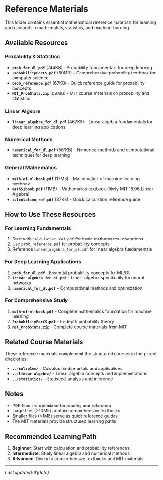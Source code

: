 # Reference Materials

This folder contains essential mathematical reference materials for learning and research in mathematics, statistics, and machine learning.

## Available Resources

### Probability & Statistics
- **`prob_for_dl.pdf`** (744KB) - Probability fundamentals for deep learning
- **`ProbabilityForCS.pdf`** (50MB) - Comprehensive probability textbook for computer science
- **`prob_reference.pdf`** (67KB) - Quick reference guide for probability concepts
- **`MIT_ProbStats.zip`** (69MB) - MIT course materials on probability and statistics

### Linear Algebra
- **`linear_algebra_for_dl.pdf`** (467KB) - Linear algebra fundamentals for deep learning applications

### Numerical Methods
- **`numerical_for_dl.pdf`** (561KB) - Numerical methods and computational techniques for deep learning

### General Mathematics
- **`math-of-ml-book.pdf`** (17MB) - Mathematics of machine learning textbook
- **`math51book.pdf`** (11MB) - Mathematics textbook (likely MIT 18.06 Linear Algebra)
- **`calculation_ref.pdf`** (37KB) - Quick calculation reference guide

## How to Use These Resources

### For Learning Fundamentals
1. Start with `calculation_ref.pdf` for basic mathematical operations
2. Use `prob_reference.pdf` for probability concepts
3. Reference `linear_algebra_for_dl.pdf` for linear algebra fundamentals

### For Deep Learning Applications
1. **`prob_for_dl.pdf`** - Essential probability concepts for ML/DL
2. **`linear_algebra_for_dl.pdf`** - Linear algebra specifically for neural networks
3. **`numerical_for_dl.pdf`** - Computational methods and optimization

### For Comprehensive Study
1. **`math-of-ml-book.pdf`** - Complete mathematics foundation for machine learning
2. **`ProbabilityForCS.pdf`** - In-depth probability theory
3. **`MIT_ProbStats.zip`** - Complete course materials from MIT

## Related Course Materials

These reference materials complement the structured courses in the parent directories:
- **`../calculus/`** - Calculus fundamentals and applications
- **`../linear-algebra/`** - Linear algebra concepts and implementations
- **`../statistics/`** - Statistical analysis and inference

## Notes

- PDF files are optimized for reading and reference
- Large files (>10MB) contain comprehensive textbooks
- Smaller files (<1MB) serve as quick reference guides
- The MIT materials provide structured learning paths

## Recommended Learning Path

1. **Beginner**: Start with calculation and probability references
2. **Intermediate**: Study linear algebra and numerical methods
3. **Advanced**: Dive into comprehensive textbooks and MIT materials

---

*Last updated: $(date)* 